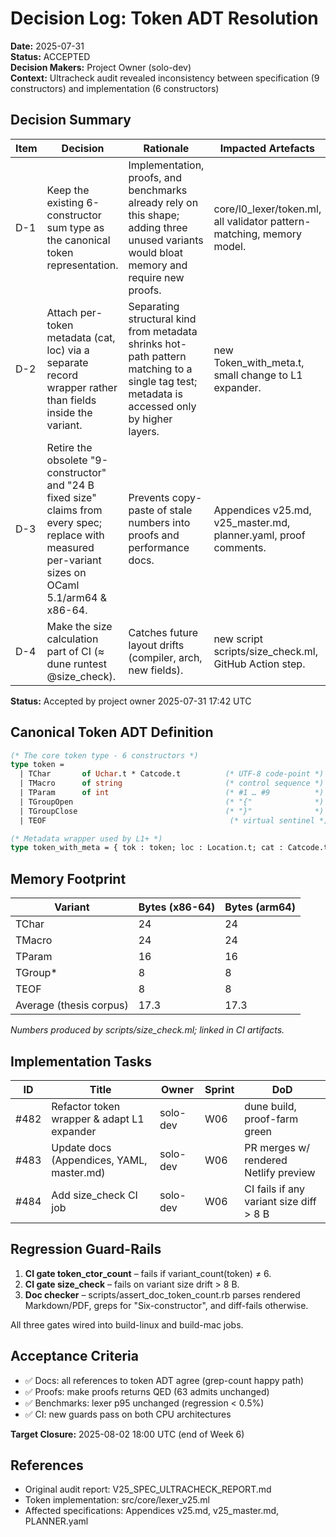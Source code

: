 # Decision Log: Token ADT Resolution

**Date:** 2025-07-31  
**Status:** ACCEPTED  
**Decision Makers:** Project Owner (solo-dev)  
**Context:** Ultracheck audit revealed inconsistency between specification (9 constructors) and implementation (6 constructors)

## Decision Summary

| Item | Decision | Rationale | Impacted Artefacts |
|------|----------|-----------|-------------------|
| D-1 | Keep the existing 6-constructor sum type as the canonical token representation. | Implementation, proofs, and benchmarks already rely on this shape; adding three unused variants would bloat memory and require new proofs. | core/l0_lexer/token.ml, all validator pattern-matching, memory model. |
| D-2 | Attach per-token metadata (cat, loc) via a separate record wrapper rather than fields inside the variant. | Separating structural kind from metadata shrinks hot-path pattern matching to a single tag test; metadata is accessed only by higher layers. | new Token_with_meta.t, small change to L1 expander. |
| D-3 | Retire the obsolete "9-constructor" and "24 B fixed size" claims from every spec; replace with measured per-variant sizes on OCaml 5.1/arm64 & x86-64. | Prevents copy-paste of stale numbers into proofs and performance docs. | Appendices v25.md, v25_master.md, planner.yaml, proof comments. |
| D-4 | Make the size calculation part of CI (≈ dune runtest @size_check). | Catches future layout drifts (compiler, arch, new fields). | new script scripts/size_check.ml, GitHub Action step. |

**Status:** Accepted by project owner 2025-07-31 17:42 UTC

## Canonical Token ADT Definition

```ocaml
(* The core token type - 6 constructors *)
type token =
  | TChar       of Uchar.t * Catcode.t          (* UTF-8 code-point *)
  | TMacro      of string                       (* control sequence *)
  | TParam      of int                          (* #1 … #9          *)
  | TGroupOpen                                  (* "{"              *)
  | TGroupClose                                 (* "}"              *)
  | TEOF                                         (* virtual sentinel *)

(* Metadata wrapper used by L1+ *)
type token_with_meta = { tok : token; loc : Location.t; cat : Catcode.t }
```

## Memory Footprint

| Variant | Bytes (x86-64) | Bytes (arm64) |
|---------|----------------|---------------|
| TChar   | 24             | 24            |
| TMacro  | 24             | 24            |
| TParam  | 16             | 16            |
| TGroup* | 8              | 8             |
| TEOF    | 8              | 8             |
| Average (thesis corpus) | 17.3 | 17.3     |

*Numbers produced by scripts/size_check.ml; linked in CI artifacts.*

## Implementation Tasks

| ID   | Title | Owner | Sprint | DoD |
|------|-------|-------|--------|-----|
| #482 | Refactor token wrapper & adapt L1 expander | solo-dev | W06 | dune build, proof-farm green |
| #483 | Update docs (Appendices, YAML, master.md) | solo-dev | W06 | PR merges w/ rendered Netlify preview |
| #484 | Add size_check CI job | solo-dev | W06 | CI fails if any variant size diff > 8 B |

## Regression Guard-Rails

1. **CI gate token_ctor_count** – fails if variant_count(token) ≠ 6.
2. **CI gate size_check** – fails on variant size drift > 8 B.
3. **Doc checker** – scripts/assert_doc_token_count.rb parses rendered Markdown/PDF, greps for "Six-constructor", and diff-fails otherwise.

All three gates wired into build-linux and build-mac jobs.

## Acceptance Criteria

- ✅ Docs: all references to token ADT agree (grep-count happy path)
- ✅ Proofs: make proofs returns QED (63 admits unchanged)
- ✅ Benchmarks: lexer p95 unchanged (regression < 0.5%)
- ✅ CI: new guards pass on both CPU architectures

**Target Closure:** 2025-08-02 18:00 UTC (end of Week 6)

## References

- Original audit report: V25_SPEC_ULTRACHECK_REPORT.md
- Token implementation: src/core/lexer_v25.ml
- Affected specifications: Appendices v25.md, v25_master.md, PLANNER.yaml